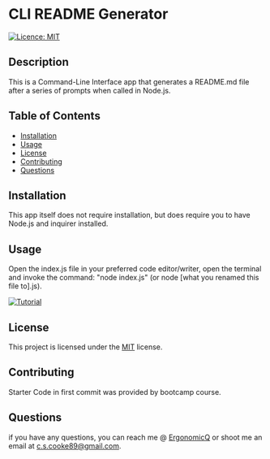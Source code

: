 # CLI README Generator
  [![Licence: MIT](https://img.shields.io/badge/License-MIT-yellow.svg)](https://opensource.org/licenses/MIT)

  ## Description
  This is a Command-Line Interface app that generates a README.md file after a series of prompts when called in Node.js.
  
  ## Table of Contents
  - [Installation](#installation)
  - [Usage](#usage)
  - [License](#license)
  - [Contributing](#contributing)
  - [Questions](#questions)
  
  ## Installation
  This app itself does not require installation, but does require you to have Node.js and inquirer installed.
  
  ## Usage
  Open the index.js file in your preferred code editor/writer, open the terminal and invoke the command: "node index.js" (or node [what you renamed this file to].js).

 [![Tutorial](https://imgur.com/a/ZX9q6vD)](https://www.youtube.com/watch?v=LCLBRpowy3M "How to Use")    
  
  ## License
 This project is licensed under the [MIT](https://opensource.org/licenses/MIT) license.
  
  ## Contributing
  Starter Code in first commit was provided by bootcamp course.
  
  
  ## Questions
  if you have any questions, you can reach me @ [ErgonomicQ](https://github.com/ErgonomicQ) or shoot me an email at c.s.cooke89@gmail.com.
  